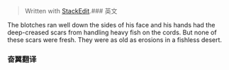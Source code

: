 


> Written with [StackEdit](https://stackedit.io/).### 英文

The blotches ran well down the sides of his face and his hands had the deep-creased scars from handling heavy fish on the cords. But none of these scars were fresh. They were as old as erosions in a fishless desert.


### 奋翼翻译

<!--stackedit_data:
eyJoaXN0b3J5IjpbNDk1MTM3NTI2LDczMDk5ODExNl19
-->